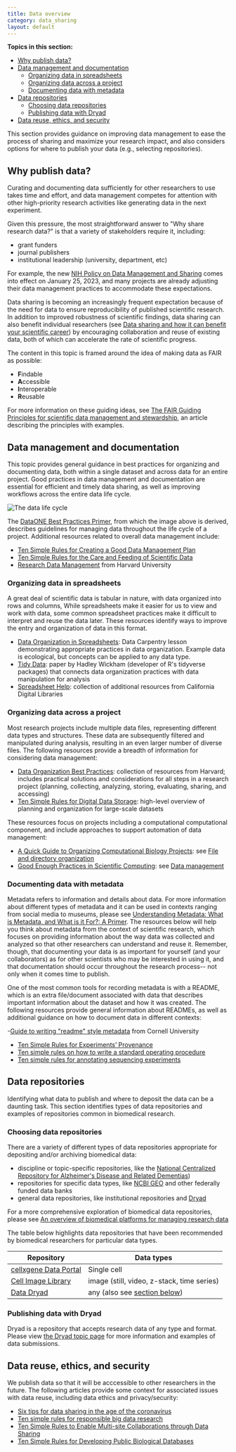 ```yaml
---
title: Data overview
category: data_sharing
layout: default
---
```

**Topics in this section:**
- [Why publish data?](#why-publish-data)
- [Data management and documentation](#data-management-and-documentation)
  - [Organizing data in spreadsheets](#organizing-data-in-spreadsheets)
  - [Organizing data across a project](#organizing-data-across-a-project)
  - [Documenting data with metadata](#documenting-data-with-metadata)
- [Data repositories](#data-repositories)
  - [Choosing data repositories](#choosing-data-repositories)
  - [Publishing data with Dryad](#publishing-data-with-dryad)
- [Data reuse, ethics, and security](#data-reuse-ethics-and-security)
 
This section provides guidance on improving data management to ease the process of sharing and maximize your research impact,
and also considers options for where to publish your data (e.g., selecting repositories).

## Why publish data?

Curating and documenting data sufficiently for other researchers to use takes time and effort,
and data management competes for attention with other high-priority research activities like generating data in the next experiment.

Given this pressure,
the most straightforward answer to "Why share research data?"
is that a variety of stakeholders require it, including:

- grant funders
- journal publishers
- institutional leadership (university, department, etc)

For example,
the new [NIH Policy on Data Management and Sharing](https://grants.nih.gov/grants/policy/data_sharing/) comes into effect on January 25, 2023,
and many projects are already adjusting their data management practices to accommodate these expectations.

Data sharing is becoming an increasingly frequent expectation because of the need for data to ensure reproducibility of published scientific research.
In addition to improved robustness of scientific findings,
data sharing can also benefit individual researchers
(see [Data sharing and how it can benefit your scientific career](https://www.nature.com/articles/d41586-019-01506-x))
by encouraging collaboration and reuse of existing data,
both of which can accelerate the rate of scientific progress.

The content in this topic is framed around the idea of making data as FAIR as possible:

- **F**indable
- **A**ccessible
- **I**nteroperable
- **R**eusable

For more information on these guiding ideas,
see [The FAIR Guiding Principles for scientific data management and stewardship](ncbi.nlm.nih.gov/pmc/articles/PMC4792175/),
an article describing the principles with examples.

## Data management and documentation

This topic provides general guidance in best practices for organizing and documenting data,
both within a single dataset and across data for an entire project.
Good practices in data management and documentation are essential
for efficient and timely data sharing,
as well as improving workflows across the entire data life cycle.

![The data life cycle](../../images/data-lifecycle.png)

The [DataONE Best Practices Primer](https://escholarship.org/uc/item/7tf5q7n3),
from which the image above is derived,
describes guidelines for managing data throughout the life cycle of a project.
Additional resources related to overall data management include:
- [Ten Simple Rules for Creating a Good Data Management Plan](https://journals.plos.org/ploscompbiol/article?id=10.1371/journal.pcbi.1004525)
- [Ten Simple Rules for the Care and Feeding of Scientific Data](https://journals.plos.org/ploscompbiol/article?id=10.1371/journal.pcbi.1003542)
- [Research Data Management](https://datamanagement.hms.harvard.edu/) from Harvard University

### Organizing data in spreadsheets

A great deal of scientific data is tabular in nature,
with data organized into rows and columns,
While spreadsheets make it easier for us to view and work with data,
some common spreadsheet practices make it difficult to interpret and reuse the data later.
These resources identify ways to improve the entry and organization of data in this format.

- [Data Organization in Spreadsheets](https://datacarpentry.org/spreadsheet-ecology-lesson/): Data Carpentry lesson demonstrating appropriate practices in data organization. Example data is ecological, but concepts can be applied to any data type.
- [Tidy Data](https://vita.had.co.nz/papers/tidy-data.pdf): paper by Hadley Wickham (developer of R's tidyverse packages) that connects data organization practices with data manipulation for analysis
- [Spreadsheet Help](http://cdluc3.github.io/spreadsheet-help/): collection of additional resources from California Digital Libraries

### Organizing data across a project

Most research projects include multiple data files,
representing different data types and structures.
These data are subsequently filtered and manipulated during analysis,
resulting in an even larger number of diverse files.
The following resources provide a breadth of information for considering data management:

- [Data Organization Best Practices](https://datamanagement.hms.harvard.edu/about-rdmwg): collection of resources from Harvard; includes practical solutions and considerations for all steps in a research project (planning, collecting, analyzing, storing, evaluating, sharing, and accessing)
- [Ten Simple Rules for Digital Data Storage](https://journals.plos.org/ploscompbiol/article?id=10.1371/journal.pcbi.1005097): high-level overview of planning and organization for large-scale datasets

These resources focus on projects including a computational computational component,
and include approaches to support automation of data management:

- [A Quick Guide to Organizing Computational Biology Projects](https://journals.plos.org/ploscompbiol/article?id=10.1371/journal.pcbi.1000424): see [File and directory organization](https://journals.plos.org/ploscompbiol/article?id=10.1371/journal.pcbi.1000424#s3)
- [Good Enough Practices in Scientific Computing](https://journals.plos.org/ploscompbiol/article?id=10.1371/journal.pcbi.1005510): see [Data management](https://journals.plos.org/ploscompbiol/article?id=10.1371/journal.pcbi.1005510#sec004)

### Documenting data with metadata

Metadata refers to information and details about data.
For more information about different types of metadata and it can be used in contexts ranging from social media to museums,
please see [Understanding Metadata: What is Metadata, and What is it For?: A Primer](https://www.niso.org/publications/understanding-metadata-2017).
The resources below will help you think about metadata from the context of scientific research, 
which focuses on providing information about the way data was collected and analyzed
so that other researchers can understand and reuse it.
Remember, though, that documenting your data is as important for yourself (and your collaborators) as for other scientists who may be interested in using it,
and that documentation should occur throughout the research process--
not only when it comes time to publish.

One of the most common tools for recording metadata is with a README,
which is an extra file/document associated with data that describes important information about the dataset and how it was created.
The following resources provide general information about READMEs,
as well as additional guidance on how to document data in different contexts:

-[Guide to writing "readme" style metadata](https://data.research.cornell.edu/content/readme) from Cornell University
- [Ten Simple Rules for Experiments’ Provenance](https://journals.plos.org/ploscompbiol/article?id=10.1371/journal.pcbi.1004384)
- [Ten simple rules on how to write a standard operating procedure](https://journals.plos.org/ploscompbiol/article?id=10.1371/journal.pcbi.1008095)
- [Ten simple rules for annotating sequencing experiments](https://journals.plos.org/ploscompbiol/article?id=10.1371/journal.pcbi.1008260)

## Data repositories

Identifying what data to publish and where to deposit the data can be a daunting task. 
This section identifies types of data repositories
and examples of repositories common in biomedical research.

### Choosing data repositories

There are a variety of different types of data repositories appropriate for depositing and/or archiving biomedical data:

- discipline or topic-specific repositories, like the [National Centralized Repository for Alzheimer's Disease and Related Dementias](https://ncrad.iu.edu/))
- repositories for specific data types, like [NCBI GEO](ncbi.nlm.nih.gov/geo/) and other federally funded data banks
- general data repositories, like institutional repositories and [Dryad](#publishing-data-with-dryad)

For a more comprehensive exploration of biomedical data repositories, 
please see [An overview of biomedical platforms for managing research data](https://link.springer.com/article/10.1007/s42488-020-00040-0)

The table below highlights data repositories that have been recommended by biomedical researchers for particular data types.

| Repository | Data types |
|----|----|
| [cellxgene Data Portal](https://cellxgene.cziscience.com/) | Single cell |
| [Cell Image Library](http://www.cellimagelibrary.org) | image (still, video, z-stack, time series) |
| [Data Dryad](https://datadryad.org/stash) | any (also see [section below](#publishing-data-with-dryad)) |

### Publishing data with Dryad

Dryad is a repository that accepts research data of any type and format.
Please view [the Dryad topic page](/open-science/data_sharing/data_dryad/)
for more information and examples of data submissions.

## Data reuse, ethics, and security

We publish data so that it will be acccessible to other researchers in the future.
The following articles provide some context for associated issues with data reuse,
including data ethics and privacy/security:

- [Six tips for data sharing in the age of the coronavirus](https://www.nature.com/articles/d41586-020-01516-0)
- [Ten simple rules for responsible big data research](https://journals.plos.org/ploscompbiol/article?id=10.1371/journal.pcbi.1005399)
- [Ten Simple Rules to Enable Multi-site Collaborations through Data Sharing](https://journals.plos.org/ploscompbiol/article?id=10.1371/journal.pcbi.1005278)
- [Ten Simple Rules for Developing Public Biological Databases](https://journals.plos.org/ploscompbiol/article?id=10.1371/journal.pcbi.1005128)
